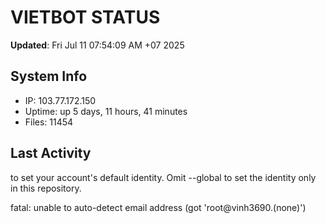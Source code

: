 # VIETBOT STATUS
**Updated**: Fri Jul 11 07:54:09 AM +07 2025

## System Info
- IP: 103.77.172.150
- Uptime: up 5 days, 11 hours, 41 minutes
- Files: 11454

## Last Activity

to set your account's default identity.
Omit --global to set the identity only in this repository.

fatal: unable to auto-detect email address (got 'root@vinh3690.(none)')
